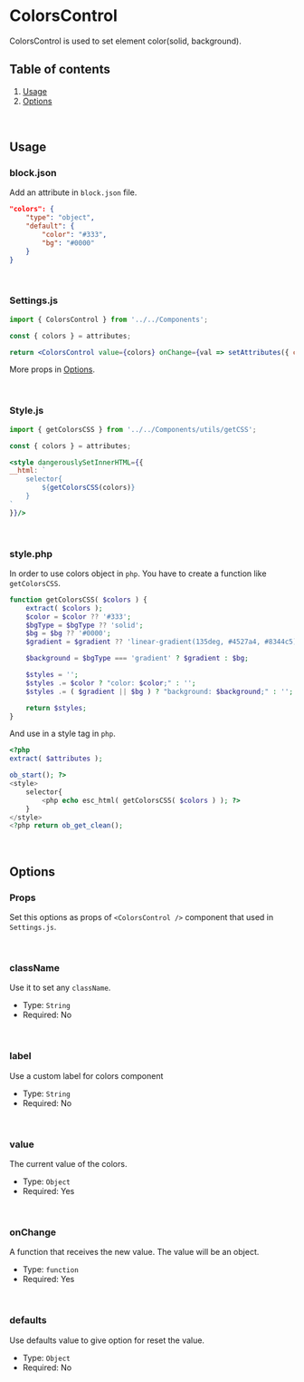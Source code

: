 # ColorsControl

ColorsControl is used to set element color(solid, background).


## Table of contents

1. [Usage](#usage)
2. [Options](#options)

<br />

## Usage

### block.json
Add an attribute in `block.json` file.

```json
"colors": {
	"type": "object",
	"default": {
		"color": "#333",
		"bg": "#0000"
	}
}
```

<br />

### Settings.js

```jsx
import { ColorsControl } from '../../Components';

const { colors } = attributes;

return <ColorsControl value={colors} onChange={val => setAttributes({ colors: val })} defaults={{ color: '#333', bg: '#0000' }} />
```

More props in [Options](#options).

<br />

### Style.js
```jsx
import { getColorsCSS } from '../../Components/utils/getCSS';

const { colors } = attributes;

<style dangerouslySetInnerHTML={{
__html: `
	selector{
		${getColorsCSS(colors)}
	}
`
}}/>
```

<br />

### style.php
In order to use colors object in `php`. You have to create a function like `getColorsCSS`.

```php
function getColorsCSS( $colors ) {
	extract( $colors );
	$color = $color ?? '#333';
	$bgType = $bgType ?? 'solid';
	$bg = $bg ?? '#0000';
	$gradient = $gradient ?? 'linear-gradient(135deg, #4527a4, #8344c5)';

	$background = $bgType === 'gradient' ? $gradient : $bg;

	$styles = '';
	$styles .= $color ? "color: $color;" : '';
	$styles .= ( $gradient || $bg ) ? "background: $background;" : '';

	return $styles;
}
```

And use in a style tag in `php`.
```php
<?php
extract( $attributes );

ob_start(); ?>
<style>
	selector{
		<php echo esc_html( getColorsCSS( $colors ) ); ?>
	}
</style>
<?php return ob_get_clean();
```

<br />

## Options
### Props
Set this options as props of `<ColorsControl />` component that used in `Settings.js`.

<br />

### className

Use it to set any `className`.

- Type: `String`
- Required: No

<br />

### label

Use a custom label for colors component

- Type: `String`
- Required: No

<br />

### value

The current value of the colors.

- Type: `Object`
- Required: Yes

<br />

### onChange

A function that receives the new value. The value will be an object.

- Type: `function`
- Required: Yes

<br />

### defaults

Use defaults value to give option for reset the value.

- Type: `Object`
- Required: No